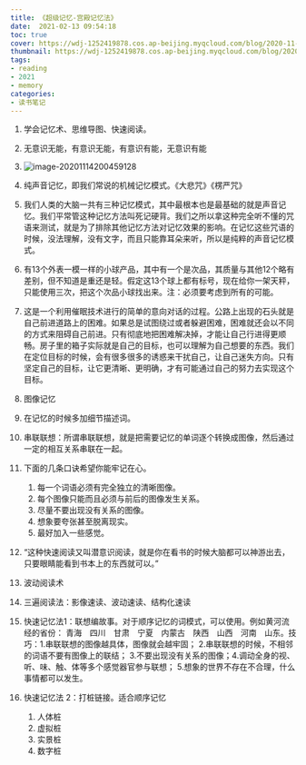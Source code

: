 ```yaml
---
title: 《超级记忆-宫殿记忆法》
date:  2021-02-13 09:54:18
toc: true
cover: https://wdj-1252419878.cos.ap-beijing.myqcloud.com/blog/2020-11-14-120635.png
thumbnail: https://wdj-1252419878.cos.ap-beijing.myqcloud.com/blog/2020-11-14-120635.png!1000px
tags: 
- reading
- 2021
- memory
categories:
- 读书笔记
---
```

1. 学会记忆术、思维导图、快速阅读。

2. 无意识无能，有意识无能，有意识有能，无意识有能
<!-- more -->
3. ![image-20201114200459128](https://wdj-1252419878.cos.ap-beijing.myqcloud.com/blog/2020-11-14-120635.png)

4. 纯声音记忆，即我们常说的机械记忆模式。《大悲咒》《楞严咒》

5. 我们人类的大脑一共有三种记忆模式，其中最根本也是最基础的就是声音记忆。我们平常管这种记忆方法叫死记硬背。我们之所以拿这种完全听不懂的咒语来测试，就是为了排除其他记忆方法对记忆效果的影响。在记忆这些咒语的时候，没法理解，没有文字，而且只能靠耳朵来听，所以是纯粹的声音记忆模式。

6. 有13个外表一模一样的小球产品，其中有一个是次品，其质量与其他12个略有差别，但不知道是重还是轻。假定这13个球上都有标号，现在给你一架天秤，只能使用三次，把这个次品小球找出来。注：必须要考虑到所有的可能。

7. 这是一个利用催眠技术进行的简单的意向对话的过程。公路上出现的石头就是自己前进道路上的困难。如果总是试图绕过或者躲避困难，困难就还会以不同的方式来阻碍自己前进。只有彻底地把困难解决掉，才能让自己行进得更顺畅。房子里的箱子实际就是自己的目标，也可以理解为自己想要的东西。我们在定位目标的时候，会有很多很多的诱惑来干扰自己，让自己迷失方向。只有坚定自己的目标，让它更清晰、更明确，才有可能通过自己的努力去实现这个目标。

8. 图像记忆

9. 在记忆的时候多加细节描述词。

10. 串联联想：所谓串联联想，就是把需要记忆的单词逐个转换成图像，然后通过一定的相互关系串联在一起。

11. 下面的几条口诀希望你能牢记在心。 

    1. 每一个词语必须有完全独立的清晰图像。
    2. 每个图像只能而且必须与前后的图像发生关系。
    3. 尽量不要出现没有关系的图像。
    4. 想象要夸张甚至脱离现实。 
    5. 最好加入一些感觉。

12. “这种快速阅读又叫潜意识阅读，就是你在看书的时候大脑都可以神游出去，只要眼睛能看到书本上的东西就可以。”

13. 波动阅读术

14. 三遍阅读法：影像速读、波动速读、结构化速读

15. 快速记忆法1：联想编故事。对于顺序记忆的词模式，可以使用。例如黄河流经的省份： 青海　四川　甘肃　宁夏　内蒙古　陕西　山西　河南　山东。技巧：1.串联联想的图像越具体，图像就会越牢固； 2.串联联想的时候，不相邻的词语不要有图像上的联结； 3.不要出现没有关系的图像；4.调动全身的视、听、味、触、体等多个感觉器官参与联想； 5.想象的世界不存在不合理，什么事情都可以发生。

16. 快速记忆法 2：打桩链接。适合顺序记忆

    1. 人体桩
    2. 虚拟桩
    3. 实景桩
    4. 数字桩

    

